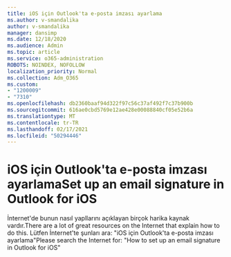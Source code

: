 ```yaml
---
title: iOS için Outlook'ta e-posta imzası ayarlama
ms.author: v-smandalika
author: v-smandalika
manager: dansimp
ms.date: 12/18/2020
ms.audience: Admin
ms.topic: article
ms.service: o365-administration
ROBOTS: NOINDEX, NOFOLLOW
localization_priority: Normal
ms.collection: Adm_O365
ms.custom:
- "1200009"
- "7310"
ms.openlocfilehash: db2360baaf94d322f97c56c37af492f7c37b900b
ms.sourcegitcommit: 616ae0cbd5769e12ae428e00088840cf05e52b6a
ms.translationtype: MT
ms.contentlocale: tr-TR
ms.lasthandoff: 02/17/2021
ms.locfileid: "50294446"
---
```

# <a name="set-up-an-email-signature-in-outlook-for-ios"></a><span data-ttu-id="fe05f-102">iOS için Outlook'ta e-posta imzası ayarlama</span><span class="sxs-lookup"><span data-stu-id="fe05f-102">Set up an email signature in Outlook for iOS</span></span>

<span data-ttu-id="fe05f-103">İnternet'de bunun nasıl yapllarını açıklayan birçok harika kaynak vardır.</span><span class="sxs-lookup"><span data-stu-id="fe05f-103">There are a lot of great resources on the Internet that explain how to do this.</span></span> <span data-ttu-id="fe05f-104">Lütfen İnternet'te şunları ara: "iOS için Outlook'ta e-posta imzası ayarlama"</span><span class="sxs-lookup"><span data-stu-id="fe05f-104">Please search the Internet for: "How to set up an email signature in Outlook for iOS"</span></span>